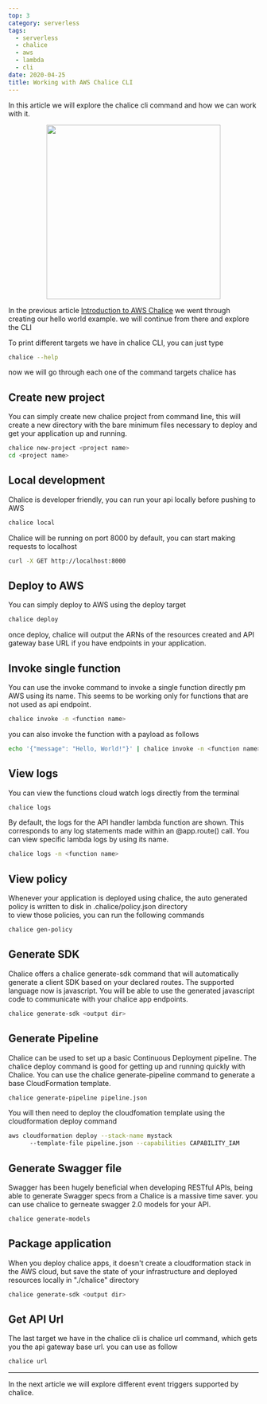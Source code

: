 ```yaml
---
top: 3
category: serverless
tags:
  - serverless
  - chalice
  - aws
  - lambda
  - cli
date: 2020-04-25
title: Working with AWS Chalice CLI
---
```

<span dir=rtl><social-share :networks="['email', 'facebook', 'twitter', 'linkedin']" /></span>
In this article we will explore the chalice cli command and how we can work with it.

<!-- more -->
<div style="text-align: center;"><img src="/assets/img/aws-chalice-cli/chalice-cli.png" width=350></div>

In the previous article [Introduction to AWS Chalice](./introduction-to-aws-chalice.md) we went through creating our hello world example. 
we will continue from there and explore the CLI

To print different targets we have in chalice CLI, you can just type 

```bash 
chalice --help
```

now we will go through each one of the command targets chalice has 

## Create new project
You can simply create new chalice project from command line, this will create a new directory with the bare minimum files
necessary to deploy and get your application up and running.
```bash 
chalice new-project <project name>
cd <project name>
```
## Local development
Chalice is developer friendly, you can run your api locally before pushing to AWS
```bash 
chalice local
```
Chalice will be running on port 8000 by default, you can start making requests to localhost
```bash 
curl -X GET http://localhost:8000
```
## Deploy to AWS
You can simply deploy to AWS using the deploy target
```bash 
chalice deploy
```
once deploy, chalice will output the ARNs of the resources created and API gateway base URL if you have endpoints in your application. 
## Invoke single function
You can use the invoke command to invoke a single function directly pm AWS using its name.
This seems to be working only for functions that are not used as api endpoint.
```bash 
chalice invoke -n <function name>
```
you can also invoke the function with a payload as follows
```bash 
echo '{"message": "Hello, World!"}' | chalice invoke -n <function name>
```
## View logs
You can view the functions cloud watch logs directly from the terminal
```bash
chalice logs
```
By default, the logs for the API handler lambda function are shown. This corresponds to any log statements made within an @app.route() call.
You can view specific lambda logs by using its name.
```bash 
chalice logs -n <function name>
```
## View policy
Whenever your application is deployed using chalice, the auto generated policy is written to disk in .chalice/policy.json directory   
to view those policies, you can run the following commands
```bash 
chalice gen-policy
```
## Generate SDK
Chalice offers a chalice generate-sdk command that will automatically generate a client SDK based on your declared routes. The supported language now is 
javascript. You will be able to use the generated javascript code to communicate with your chalice app endpoints. 
```bash
chalice generate-sdk <output dir>
```
## Generate Pipeline
Chalice can be used to set up a basic Continuous Deployment pipeline. 
The chalice deploy command is good for getting up and running quickly with Chalice.
You can use the chalice generate-pipeline command to generate a base CloudFormation template. 
```bash 
chalice generate-pipeline pipeline.json
```
You will then need to deploy the cloudfomation template using the cloudformation deploy command
```bash 
aws cloudformation deploy --stack-name mystack
      --template-file pipeline.json --capabilities CAPABILITY_IAM
```
## Generate Swagger file
Swagger has been hugely beneficial when developing RESTful APIs, being able to generate Swagger specs from a Chalice is a massive time saver.
you can use chalice to gerneate swagger 2.0 models for your API.
```bash 
chalice generate-models
```
## Package application
When you deploy chalice apps, it doesn't create a cloudformation stack in the AWS cloud, but save the state of your infrastructure and 
deployed resources locally in "./chalice" directory 
```bash 
chalice generate-sdk <output dir>
```
## Get API Url
The last target we have in the chalice cli is chalice url command, which gets you the api gateway base url. you can use as follow
```bash 
chalice url
```
---

In the next article we will explore different event triggers supported by chalice.